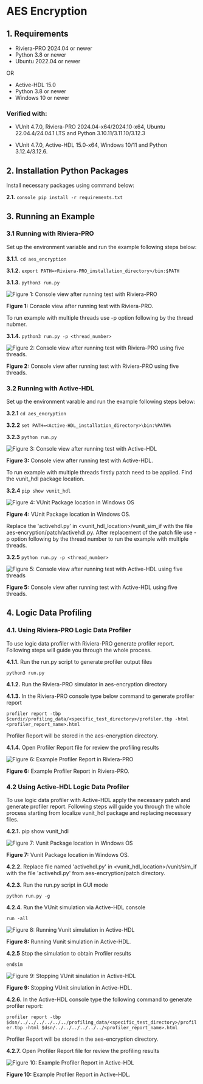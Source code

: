 # AES Encryption

## 1. Requirements

* Riviera-PRO 2024.04 or newer
* Python 3.8 or newer
* Ubuntu 2022.04 or newer

OR

* Active-HDL 15.0
* Python 3.8 or newer
* Windows 10 or newer

### Verified with:

 - VUnit 4.7.0, Riviera-PRO 2024.04-x64/2024.10-x64, Ubuntu 22.04.4/24.04.1 LTS and Python 3.10.11/3.11.10/3.12.3
 
 - VUnit 4.7.0, Active-HDL 15.0-x64, Windows 10/11 and Python 3.12.4/3.12.6.

## 2. Installation Python Packages

Install necessary packages using command below:

**2.1.** ```console pip install -r requirements.txt```

## 3. Running an Example

### 3.1 Running with Riviera-PRO

Set up the environment variable and run the example following steps below:

**3.1.1.** ```cd aes_encryption```

**3.1.2.** ```export PATH=<Riviera-PRO_installation_directory>/bin:$PATH```

**3.1.3.** ```python3 run.py```

![Figure 1: Console view after running test with Riviera-PRO](img/Console_view_after_running_test_with_Riviera-PRO.png)

**Figure 1:** Console view after running test with Riviera-PRO.

To run example with multiple threads use -p option following by the thread nubmer.

**3.1.4.** ```python3 run.py -p <thread_number>```

![Figure 2: Console view after running test with Riviera-PRO using five threads.](img/Console_view_after_running_test_with_Riviera-PRO_using_five_threads.png)

**Figure 2:** Console view after running test with Riviera-PRO using five threads.

### 3.2 Running with Active-HDL

Set up the environment varable and run the example following steps below:

**3.2.1** ```cd aes_encryption```

**3.2.2** ```set PATH=<Active-HDL_installation_directory>\bin:%PATH%```

**3.2.3** ```python run.py```

![Figure 3: Console view after running test with Active-HDL](img/Console_view_after_running_test_with_Active-HDL.png)

**Figure 3:** Console view after running test with Active-HDL.

To run example with multiple threads firstly patch need to be applied. Find the vunit_hdl package location.

**3.2.4** ```pip show vunit_hdl```

![Figure 4: VUnit Package location in Windows OS](img/VUnit_Package_location_in_Windows_OS.png)


**Figure 4:** VUnit Package location in Windows OS.

Replace the 'activehdl.py' in <vunit_hdl_location>/vunit_sim_if with the file aes-encryption/patch/activehdl.py. After replacement of the patch file use -p option following by the thread number to run the example with multiple threads.

**3.2.5** ```python run.py -p <thread_number>```

![Figure 5: Console view after running test with Active-HDL using five threads](img/Console_view_after_running_test_with_Active-HDL_using_five_threads.png)

**Figure 5:** Console view after running test with Active-HDL using five threads.

## 4. Logic Data Profiling

### 4.1. Using Riviera-PRO Logic Data Profiler

To use logic data profiler with Riviera-PRO generate profiler report. Following steps will guide you through the whole process.

**4.1.1.** Run the run.py script to generate profiler output files

```python3 run.py```

**4.1.2.** Run the Riviera-PRO simulator in aes-encryption directory

**4.1.3.** In the Riviera-PRO console type below command to generate profiler report

```profiler report -tbp $curdir/profiling_data/<specific_test_directory>/profiler.tbp -html <profiler_report_name>.html```

Profiler Report will be stored in the aes-encryption directory.

**4.1.4.** Open Profiler Report file for review the profiling results

![Figure 6: Example Profiler Report in Riviera-PRO](img/Example_Profiler_Report_in_Riviera-PRO.png)

**Figure 6:** Example Profiler Report in Riviera-PRO.

### 4.2 Using Active-HDL Logic Data Profiler

To use logic data profiler with Active-HDL apply the necessary patch and generate profiler report. Following steps will guide you through the whole process starting from localize vunit_hdl package and replacing necessary files. 

**4.2.1.** pip show vunit_hdl

![Figure 7: Vunit Package location in Windows OS](img/VUnit_Package_location_in_Windows_OS.png)

**Figure 7:** Vunit Package location in Windows OS.

**4.2.2.** Replace file named 'activehdl.py' in <vunit_hdl_location>/vunit/sim_if with the file 'activehdl.py' from aes-encryption/patch directory.

**4.2.3.** Run the run.py script in GUI mode

```python run.py -g```

**4.2.4.** Run the VUnit simulation via Active-HDL console

```run -all```

![Figure 8: Running Vunit simulation in Active-HDL](img/Running_VUnit_simulation_in_Active-HDL.png)

**Figure 8:** Running Vunit simulation in Active-HDL.

**4.2.5** Stop the simulation to obtain Profiler results

```endsim```

![Figure 9: Stopping VUnit sinulation in Active-HDL](img/Stopping_VUnit_simulation_in_Active-HDL.png)

**Figure 9:** Stopping VUnit sinulation in Active-HDL.

**4.2.6.** In the Active-HDL console type the following command to generate profiler report:

```profiler report -tbp $dsn/../../../../../../profiling_data/<specific_test_directory>/profiler.tbp -html $dsn/../../../../../../<profiler_report_name>.html```

Profiler Report will be stored in the aes-encryption directory.

**4.2.7.** Open Profiler Report file for review the profiling results

![Figure 10: Example Profiler Report in Active-HDL](img/Example_Profiler_Report_in_Active-HDL.png)

**Figure 10:** Example Profiler Report in Active-HDL.
